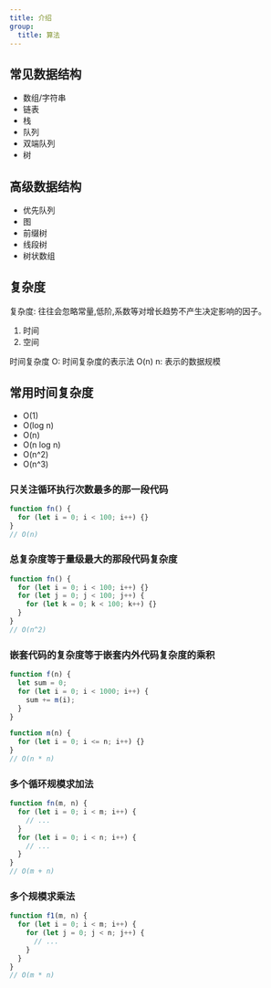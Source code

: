 ```yaml
---
title: 介绍
group:
  title: 算法
---
```


## 常见数据结构

* 数组/字符串
* 链表
* 栈
* 队列
* 双端队列
* 树

## 高级数据结构

* 优先队列
* 图
* 前缀树
* 线段树
* 树状数组

## 复杂度

复杂度: 往往会忽略常量,低阶,系数等对增长趋势不产生决定影响的因子。

1. 时间
2. 空间

时间复杂度 O: 时间复杂度的表示法
O(n) n: 表示的数据规模

## 常用时间复杂度

* O(1)
* O(log n)
* O(n)
* O(n log n)
* O(n^2)
* O(n^3)

### 只关注循环执行次数最多的那一段代码

```js
function fn() {
  for (let i = 0; i < 100; i++) {}
}
// O(n)
```

### 总复杂度等于量级最大的那段代码复杂度

```js
function fn() {
  for (let i = 0; i < 100; i++) {}
  for (let j = 0; j < 100; j++) {
    for (let k = 0; k < 100; k++) {}
  }
}
// O(n^2)
```

### 嵌套代码的复杂度等于嵌套内外代码复杂度的乘积

```js
function f(n) {
  let sum = 0;
  for (let i = 0; i < 1000; i++) {
    sum += m(i);
  }
}

function m(n) {
  for (let i = 0; i <= n; i++) {}
}
// O(n * n)
```

### 多个循环规模求加法

```js
function fn(m, n) {
  for (let i = 0; i < m; i++) {
    // ...
  }
  for (let i = 0; i < n; i++) {
    // ...
  }
}
// O(m + n)
```

### 多个规模求乘法

```js
function f1(m, n) {
  for (let i = 0; i < m; i++) {
    for (let j = 0; j < n; j++) {
      // ...
    }
  }
}
// O(m * n)
```
